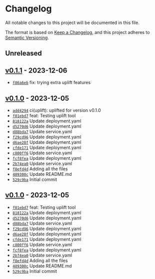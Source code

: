 # Changelog

All notable changes to this project will be documented in this file.

The format is based on [Keep a Changelog](https://keepachangelog.com/en/1.0.0/), and this project adheres to [Semantic Versioning](https://semver.org/spec/v2.0.0.html).

## Unreleased

## [v0.1.1](https://github.com/yuval-benjamin/Basic-Node/releases/tag/v0.1.1) - 2023-12-06

- [`f86a6eb`](https://github.com/yuval-benjamin/Basic-Node/commit/f86a6eb8562aa03e5c537f647b3a31dbc49df387) fix: trying extra uplift features

## [v0.1.0](https://github.com/yuval-benjamin/Basic-Node/releases/tag/v0.1.0) - 2023-12-05

- [`add4294`](https://github.com/yuval-benjamin/Basic-Node/commit/add429450111d9170c5a0ffc5757abf51648da3c) ci(uplift): uplifted for version v0.1.0
- [`f01ebd7`](https://github.com/yuval-benjamin/Basic-Node/commit/f01ebd7ee916f8f80a32914838611427e9cb0e79) feat: Testing uplift tool
- [`818122a`](https://github.com/yuval-benjamin/Basic-Node/commit/818122aa88e3ee9159a112f1fdbfb1cd9c83cdcf) Update deployment.yaml
- [`d5270d6`](https://github.com/yuval-benjamin/Basic-Node/commit/d5270d6c4c82938c207d32477397c35116fc131a) Update deployment.yaml
- [`d88bda7`](https://github.com/yuval-benjamin/Basic-Node/commit/d88bda75d69364c0e74ef7488cfbdb91be43c8bf) Update service.yaml
- [`f29cd96`](https://github.com/yuval-benjamin/Basic-Node/commit/f29cd96acc2ed0d24752b2aab4022ee7b78b3d74) Update deployment.yaml
- [`d6ae28f`](https://github.com/yuval-benjamin/Basic-Node/commit/d6ae28f6222f9614f86b6ec0b9a209f1a3f8604e) Update deployment.yaml
- [`cfde171`](https://github.com/yuval-benjamin/Basic-Node/commit/cfde171fa64e914b513b28ad9b0ee23a728841c8) Update deployment.yaml
- [`c800ff6`](https://github.com/yuval-benjamin/Basic-Node/commit/c800ff663b6a8cbca661ccc447cd3a1bec1c6eed) Update service.yaml
- [`fcf8fea`](https://github.com/yuval-benjamin/Basic-Node/commit/fcf8fea76c6ba31cd4e929f97db937af3362cbb4) Update deployment.yaml
- [`2b74ea0`](https://github.com/yuval-benjamin/Basic-Node/commit/2b74ea03c7d47310e1b32b32384b7235a6c2c76b) Update service.yaml
- [`f8efd4d`](https://github.com/yuval-benjamin/Basic-Node/commit/f8efd4dea63fd36809e372c8a8029401a6201dc2) Adding all the files
- [`489300c`](https://github.com/yuval-benjamin/Basic-Node/commit/489300c3643dd7aa1c7145308f4564cb7799e022) Update README.md
- [`529c9ba`](https://github.com/yuval-benjamin/Basic-Node/commit/529c9ba6799278998bba88aca2ec8db45a04d0f1) Initial commit

## [v0.1.0](https://github.com/yuval-benjamin/Basic-Node/releases/tag/v0.1.0) - 2023-12-05

- [`f01ebd7`](https://github.com/yuval-benjamin/Basic-Node/commit/f01ebd7ee916f8f80a32914838611427e9cb0e79) feat: Testing uplift tool
- [`818122a`](https://github.com/yuval-benjamin/Basic-Node/commit/818122aa88e3ee9159a112f1fdbfb1cd9c83cdcf) Update deployment.yaml
- [`d5270d6`](https://github.com/yuval-benjamin/Basic-Node/commit/d5270d6c4c82938c207d32477397c35116fc131a) Update deployment.yaml
- [`d88bda7`](https://github.com/yuval-benjamin/Basic-Node/commit/d88bda75d69364c0e74ef7488cfbdb91be43c8bf) Update service.yaml
- [`f29cd96`](https://github.com/yuval-benjamin/Basic-Node/commit/f29cd96acc2ed0d24752b2aab4022ee7b78b3d74) Update deployment.yaml
- [`d6ae28f`](https://github.com/yuval-benjamin/Basic-Node/commit/d6ae28f6222f9614f86b6ec0b9a209f1a3f8604e) Update deployment.yaml
- [`cfde171`](https://github.com/yuval-benjamin/Basic-Node/commit/cfde171fa64e914b513b28ad9b0ee23a728841c8) Update deployment.yaml
- [`c800ff6`](https://github.com/yuval-benjamin/Basic-Node/commit/c800ff663b6a8cbca661ccc447cd3a1bec1c6eed) Update service.yaml
- [`fcf8fea`](https://github.com/yuval-benjamin/Basic-Node/commit/fcf8fea76c6ba31cd4e929f97db937af3362cbb4) Update deployment.yaml
- [`2b74ea0`](https://github.com/yuval-benjamin/Basic-Node/commit/2b74ea03c7d47310e1b32b32384b7235a6c2c76b) Update service.yaml
- [`f8efd4d`](https://github.com/yuval-benjamin/Basic-Node/commit/f8efd4dea63fd36809e372c8a8029401a6201dc2) Adding all the files
- [`489300c`](https://github.com/yuval-benjamin/Basic-Node/commit/489300c3643dd7aa1c7145308f4564cb7799e022) Update README.md
- [`529c9ba`](https://github.com/yuval-benjamin/Basic-Node/commit/529c9ba6799278998bba88aca2ec8db45a04d0f1) Initial commit
